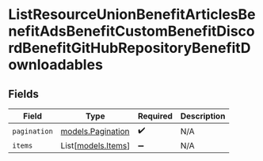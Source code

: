 # ListResourceUnionBenefitArticlesBenefitAdsBenefitCustomBenefitDiscordBenefitGitHubRepositoryBenefitDownloadables


## Fields

| Field                                        | Type                                         | Required                                     | Description                                  |
| -------------------------------------------- | -------------------------------------------- | -------------------------------------------- | -------------------------------------------- |
| `pagination`                                 | [models.Pagination](../models/pagination.md) | :heavy_check_mark:                           | N/A                                          |
| `items`                                      | List[[models.Items](../models/items.md)]     | :heavy_minus_sign:                           | N/A                                          |
